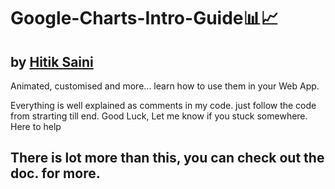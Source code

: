 # Google-Charts-Intro-Guide📊📈
## by [Hitik Saini](https://hitik20.tech)
Animated, customised and more... learn how to use them in your Web App. 
 
 
 Everything is well explained as comments in my code. just follow the code from strarting till end.
 Good Luck, Let me know if you stuck somewhere. Here to help
 
 ## There is lot more than this, you can check out the doc. for more.
 
